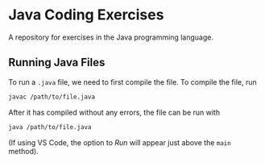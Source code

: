 # Java Coding Exercises
A repository for exercises in the Java programming language.   

## Running Java Files
To run a `.java` file, we need to first compile the file. To compile the file, run
```bash
javac /path/to/file.java
```
After it has compiled without any errors, the file can be run with
```bash
java /path/to/file.java
```
(If using VS Code, the option to _Run_ will appear just above the `main` method).
